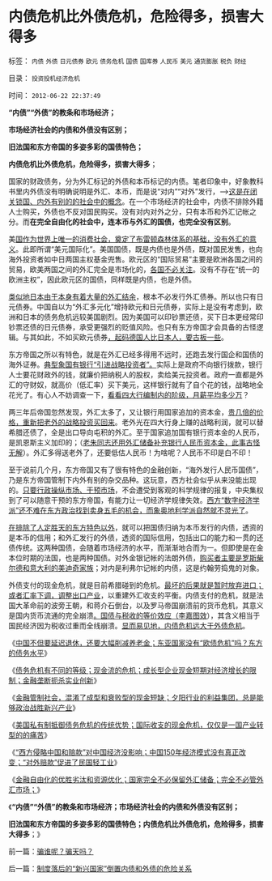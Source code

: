 # 内债危机比外债危机，危险得多，损害大得多

标签： `内债` `外债` `日元债券` `欧元` `债务危机` `国债` `国库券` `人民币` `美元` `通货膨胀` `税负` `财经` 

目录： `投资投机经济危机`

时间： `2012-06-22 22:37:49`

**“内债”“外债”的教条和市场经济；**

**市场经济社会的内债和外债没有区别；**

**旧法国和东方帝国的多姿多彩的国债特色；**

**内债危机比外债危机，危险得多，损害大得多**；

国家的财政债务，分为外汇标记的外债和本币标记的内债。笔者印象中，好象教科书里内外债没有明确说明是外汇、本币，而是说“对内”“对外”发行，——>[这是在闭关锁国、内外有别的的社会中的概念](../../../2009/12/25/自力更生国防建设是小农意识历史经验.md)。在一个市场经济的社会中，内债不排除外籍人士购买，外债也不反对国民购买。没有对内对外之分，只有本币和外汇记帐之分。而**在完全自由化的社会中，连本币与外汇的国债，也完全没有区别**。

美[国作为世界上唯一的消费社会，奠定了布雷顿森林体系的基础，没有外汇的意义](../../../2011/1/1/中国日本是美国最大“纳税人”.md)。此即所谓“美元国际化”。美国国债，既是内债也是外债，既对国民发售，也向海外投资者如中日两国主权基金兜售。欧元区的“国际贸易”主要是欧洲各国之间的贸易，欧美两国之间的外汇完全是市场化的，[各国不必关注](../../../2012/6/21/国家完全不必保留外汇储备；完全不必关注外汇市场；.md)。没有不存在“统一的欧洲主权”，因此欧元区的国债，同样既是内债，也是外债。

[类似地日本由于本身有着大量的外汇结余](../../../2012/4/23/日本模式下的通货膨胀和“人民币汇率均衡了”.md)，根本不必发行外汇债券。所以也只有日元债券。中国自以为“外汇多元化”增持欧元和日元债券，实际上是没有考虑到，欧洲和日本的债务危机远较美国剧烈。因为美国可以印钞票还债，买下日本更经常印钞票还债的日元债券，承受更强烈的贬值风险。也只有东方帝国才会具备的古怪逻辑。与其如此，不如买欧元债券[，起码德国人比日本人，要古板一些](../../../2012/4/16/德国模式与日本模式不可调和；及最理想的经济模式.md)。

东方帝国之所以有特色，就是在外汇已经多得用不远时，还跑去发行国企和国债的海外证券。[典型象国有银行“引进战略投资者”。](../../../2007/9/2/外资饕餮国有银行改制疯赚10000亿.md)实际上是政府不向银行拨款，银行人士要花财政外的钱，就廉价把纳税人的股权，卖给美元投资者。政府一直都是外汇的守财奴，就高价（低汇率）买下美元，这样银行就有了自个花的钱，战略地全花光了。有心人不妨调查一下，[看看四大行编制内的阶级，月薪平均多少万](../../../2012/6/20/不但需要延迟退休，还需要大幅削减退休养老金.md)？

两三年后帝国忽然发现，外汇太多了，又让银行用国家追加的资本金，[贵几倍的价格，重新把老外的战略投资买回来](../../../2009/8/7/国企产权卖得很便宜，卖给股民的票就特贵.md)。老外光在四大行身上赚的战略利润，就可以替希腊还债了，全是出口导向屯积的外汇。至于国家追加国有银行资本金的人民币，是凯恩斯主义加印的；（[老朱同志还用外汇储备补充银行人民币资本金，此事古怪无解](../../../2012/2/24/外汇储备不可能投资中国；不可能买美国技术平衡顺差.md)）。外汇多得送老外了，还要低估人民币！为啥呢？人民币不印是白不印！

至于说前几个月，东方帝国又有了很有特色的金融创新，“海外发行人民币国债”，乃是东方帝国管制下内外有别的杂交品种。这玩意，西方社会似乎从来没能出现的。[只要行政操纵市场、干预市场](../../../2009/5/1/赌场必杀技，市场计划经济行政干预之自欺欺人.md)，不会遭受到客观的科学规律的报复，中央集权到了可以随意干预的东方帝国，有能力让一切经济学规律失效。[西方“数字经济学派”还不难在东方政治找到卖身五毛的机会，而象奥地利学派自然就不灵光了](../../../2011/7/21/经济学的良心就是据理力争Vs第一流的猪狗.md)。

[在排除了人定胜天的东方特色以外](../../../2008/6/16/欺凌客观经济规律总是适得其反.md)，就可以把国债归纳为本币发行的内债，透资的是本币的信用；和外汇发行的外债，透资的国际信用，包括出口的能力和一贯的还债传统。这两种国债，会随着市场经济的水平，而渐渐地合而为一。但即使是在金本位时期的法国，也是两种国债。对外金银记帐的法朗外债，[购买者主要是罗斯柴尔德和意大利的美迪奇家族](../../../2011/8/29/罗斯柴尔德家族的真实身份和跨国业务.md)；对内是利弗尔记帐的内债，这是约翰劳捣鬼的对象。

外债支付的现金危机，就是目前希腊碰到的危机。[最坏的后果就是暂时放弃进口；或者汇率下调，调整出口产业](../../../2012/6/21/国际债务危机仅仅是无害的产业转型压力的“痛苦”.md)，以重建外汇收支的平衡。内债支付的危机，就是法国大革命前的波旁王朝，和蒋介石倒台，以及罗马帝国崩溃前的货币危机，其意义是国内货币流通的完全崩溃[。国债与税收的等价效应（李嘉图效](../../../2011/10/24/中央担保的地方债相当于税收，李嘉图等效将被国人熟知.md)），其含义相当于国民经济因为税收过重而全线崩溃。[显而易见地，内债危机远大于外债危机](../../../2012/6/20/“向成长型企业倾斜”同样要不得！.md)。

《[中国不但要延迟退休，还要大幅削减养老金；东亚国家没有“欧债危机”吗？东方的债务水平](../../../2012/6/20/不但需要延迟退休，还需要大幅削减退休养老金.md)》

《[债务危机有不同的等级；现金流的危机；成长型企业现金短期对经济增长的限制；金融垄断扼杀实业创新](../../../2012/6/20/“向成长型企业倾斜”同样要不得！.md)》

《[金融管制社会，混淆了成型和衰败型的现金短缺；夕阳行业的利益集团，总是能够政治战胜新兴产业](../../../2012/6/20/近代工业化国家走向战争的共同根源.md)》

《[美国私有制抵御债务危机的传统优势；国际收支的现金危机，仅仅是一国产业转型的的痛苦](../../../2012/6/21/国际债务危机仅仅是无害的产业转型压力的“痛苦”.md)》

《[“西方侵略中国和赔款”对中国经济没影响；中国150年经济模式没有真正改变；“对外赔款”促进了民国轻工业](../../../2012/6/21/“西方侵略中国和赔款”对中国经济没影响；.md)》

《[金融自由化的优胜劣汰和资源优化；国家完全不必保留外汇储备；完全不必管外汇市场；](../../../2012/6/21/国家完全不必保留外汇储备；完全不必关注外汇市场；.md)》

《**“内债”“外债”的教条和市场经济；市场经济社会的内债和外债没有区别；**

**旧法国和东方帝国的多姿多彩的国债特色；内债危机比外债危机，危险得多，损害大得多**；》



前一篇：[骗谁呢？骗天吗？](../../../2012/6/21/骗谁呢？骗天吗？.md)

后一篇：[制度落后的“新兴国家”倒置内债和外债的危险关系](../../../2012/6/22/制度落后的“新兴国家”倒置内债和外债的危险关系.md)